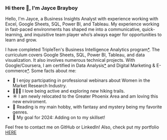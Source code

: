 ### Hi there 👋, I'm Jayce Brayboy

Hello, I'm Jayce, a Business Insights Analyst with experience working with Excel, Google Sheets, SQL, Power BI, and Tableau. My experience working in fast-paced environments has shaped me into a communicative, quick-learning, and inquisitive team player who’s always eager for opportunities to learn and grow.

I have completed TripleTen's Business Intelligence Analytics program[*](https://drive.google.com/file/d/1cSXcJ8RyfIYKd9dDbCfkQY0V388T0Yk1/view?usp=sharing). The curriculum covers Google Sheets, SQL, Power BI, Tableau, and data visualization. It also involves numerous technical projects. With Google/Coursera, I am certified in Data Analysis[*](https://www.credly.com/badges/e1d3540b-ab9a-4825-85d7-0ea10caa1ec0/linked_in_profile) and Digital Marketing & E-commerce[*](https://www.credly.com/badges/57272c8e-6053-419c-a176-45fef7184419/linked_in_profile). 
Some facts about me:
- 🔬 I enjoy partcipating in professional webinars about Women in the Market Research Industry.
- 🏃🏿‍♀️ I love being active and exploring new hiking trails.
- ☀️ I am newly relocated to the Greater Phoenix Area and am loving this new enviroment.
- 📖 Reading is my main hobby, with fantasy and mystery being my favorite genres.
- 🎯 My goal for 2024: Adding on to my skillset!

Feel free to contact me on GitHub or LinkedIn!
Also, check put my portfolio [HERE](https://github.com/jaycebrayboy/Portfolio_projects)
